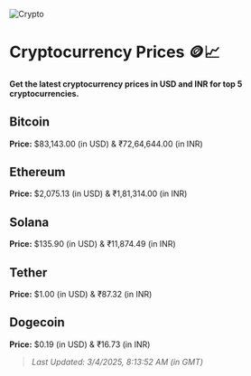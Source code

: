 
![Crypto](https://www.techguide.com.au/wp-content/uploads/2020/11/crypto3.jpeg)

# Cryptocurrency Prices 🪙📈

#### Get the latest cryptocurrency prices in USD and INR for top 5 cryptocurrencies.

## Bitcoin

**Price:** $83,143.00 (in USD) & ₹72,64,644.00 (in INR)

## Ethereum

**Price:** $2,075.13 (in USD) & ₹1,81,314.00 (in INR)

## Solana

**Price:** $135.90 (in USD) & ₹11,874.49 (in INR)

## Tether

**Price:** $1.00 (in USD) & ₹87.32 (in INR)

## Dogecoin

**Price:** $0.19 (in USD) & ₹16.73 (in INR)

> _Last Updated: 3/4/2025, 8:13:52 AM (in GMT)_
